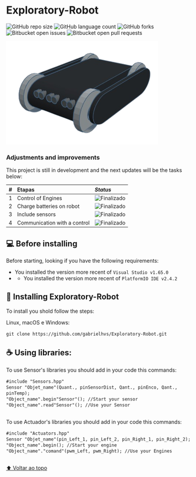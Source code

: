 # Exploratory-Robot

<!---Esses são exemplos. Veja https://shields.io para outras pessoas ou para personalizar este conjunto de escudos. Você pode querer incluir dependências, status do projeto e informações de licença aqui--->

![GitHub repo size](https://img.shields.io/github/repo-size/iuricode/README-template?style=for-the-badge)
![GitHub language count](https://img.shields.io/github/languages/count/iuricode/README-template?style=for-the-badge)
![GitHub forks](https://img.shields.io/github/forks/iuricode/README-template?style=for-the-badge)
![Bitbucket open issues](https://img.shields.io/bitbucket/issues/iuricode/README-template?style=for-the-badge)
![Bitbucket open pull requests](https://img.shields.io/bitbucket/pr-raw/iuricode/README-template?style=for-the-badge)

<img src="imgs\3dModel.png" alt="exemplo imagem">

### Adjustments and improvements 

This project is still in development and the next updates will be the tasks below:

| #        | Etapas         | _Status_ |
|:--|:----------------------------|:------------------|
| 1 | Control of Engines     | <img alt="Finalizado" src="https://img.shields.io/badge/-Finalizado-brightgreen">| 
| 2 | Charge batteries on robot       | <img alt="Finalizado" src="https://img.shields.io/badge/-Finalizado-brightgreen"> |  
| 3 | Include sensors    | <img alt="Finalizado" src="https://img.shields.io/badge/-Em%20andamento-orange"> | 
| 4 | Communication with a control      | <img alt="Finalizado" src="https://img.shields.io/badge/-Não%20iniciado-red"> | 

## 💻 Before installing 

Before starting, looking if you have the following requirements:
<!---Estes são apenas requisitos de exemplo. Adicionar, duplicar ou remover conforme necessário--->
* You installed the version more recent of `Visual Studio v1.65.0` 
* * You installed the version more recent of `PlatformIO IDE v2.4.2`

## 🚀 Installing Exploratory-Robot

To install you shold follow the steps:

Linux, macOS e Windows:
```
git clone https://github.com/gabrielhvs/Exploratory-Robot.git
```

## ☕ Using libraries:

To use Sensor's libraries you should add in your code this commands:

```
#include "Sensors.hpp"
Sensor "Objet_name"(Quant., pinSensorDist, Qant., pinEnco, Qant., pinTemp);
"Object_name".begin"Sensor"(); //Start your sensor
"Object_name".read"Sensor"(); //Use your Sensor


```

To use Actuador's libraries you should add in your code this commands:

```
#include "Actuators.hpp"
Sensor "Objet_name"(pin_Left_1, pin_Left_2, pin_Right_1, pin_Right_2);
"Object_name".begin(); //Start your engine
"Object_name"."comand"(pwm_Left, pwm_Right); //Use your Engines


```



[⬆ Voltar ao topo](#nome-do-projeto)<br>
